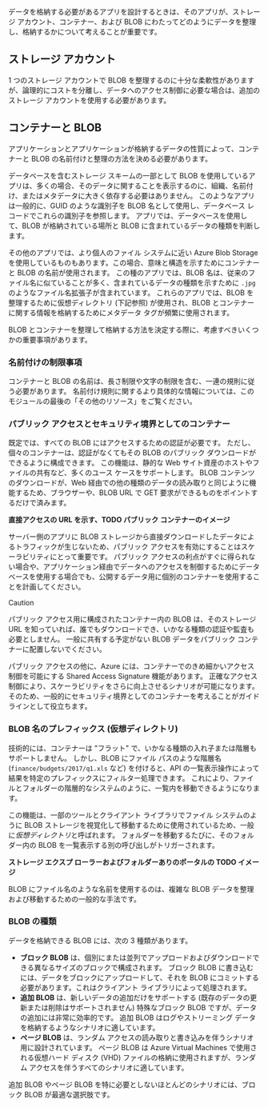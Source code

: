 データを格納する必要があるアプリを設計するときは、そのアプリが、ストレージ アカウント、コンテナー、および BLOB にわたってどのようにデータを整理し、格納するかについて考えることが重要です。

## <a name="storage-accounts"></a>ストレージ アカウント

1 つのストレージ アカウントで BLOB を整理するのに十分な柔軟性がありますが、論理的にコストを分離し、データへのアクセス制御に必要な場合は、追加のストレージ アカウントを使用する必要があります。

## <a name="containers-and-blobs"></a>コンテナーと BLOB

アプリケーションとアプリケーションが格納するデータの性質によって、コンテナーと BLOB の名前付けと整理の方法を決める必要があります。

データベースを含むストレージ スキームの一部として BLOB を使用しているアプリは、多くの場合、そのデータに関することを表示するのに、組織、名前付け、またはメタデータに大きく依存する必要はありません。 このようなアプリは一般的に、GUID のような識別子を BLOB 名として使用し、データベース レコードでこれらの識別子を参照します。 アプリでは、データベースを使用して、BLOB が格納されている場所と BLOB に含まれているデータの種類を判断します。

その他のアプリでは、より個人のファイル システムに近い Azure Blob Storage を使用しているものもあります。この場合、意味と構造を示すためにコンテナーと BLOB の名前が使用されます。 この種のアプリでは、BLOB 名は、従来のファイル名に似ていることが多く、含まれているデータの種類を示すために `.jpg` のようなファイル名拡張子が含まれています。 これらのアプリでは、BLOB を整理するために仮想ディレクトリ (下記参照) が使用され、BLOB とコンテナーに関する情報を格納するためにメタデータ タグが頻繁に使用されます。

BLOB とコンテナーを整理して格納する方法を決定する際に、考慮すべきいくつかの重要事項があります。

### <a name="naming-limitations"></a>名前付けの制限事項

コンテナーと BLOB の名前は、長さ制限や文字の制限を含む、一連の規則に従う必要があります。 名前付け規則に関するより具体的な情報については、このモジュールの最後の「その他のリソース」をご覧ください。

### <a name="public-access-and-containers-as-security-boundaries"></a>パブリック アクセスとセキュリティ境界としてのコンテナー

既定では、すべての BLOB にはアクセスするための認証が必要です。 ただし、個々のコンテナーは、認証がなくてもその BLOB のパブリック ダウンロードができるように構成できます。 この機能は、静的な Web サイト資産のホストやファイルの共有など、多くのユース ケースをサポートします。 BLOB コンテンツのダウンロードが、Web 経由での他の種類のデータの読み取りと同じように機能するため、ブラウザーや、BLOB URL で GET 要求ができるものをポイントするだけで済みます。

**直接アクセスの URL を示す、TODO パブリック コンテナーのイメージ**

サーバー側のアプリに BLOB ストレージから直接ダウンロードしたデータによるトラフィックが生じないため、パブリック アクセスを有効にすることはスケーラビリティにとって重要です。 パブリック アクセスの利点がすぐに得られない場合や、アプリケーション経由でデータへのアクセスを制御するためにデータベースを使用する場合でも、公開するデータ用に個別のコンテナーを使用することを計画してください。

> [!CAUTION]
> パブリック アクセス用に構成されたコンテナー内の BLOB は、そのストレージ URL を知っていれば、誰でもダウンロードでき、いかなる種類の認証や監査も必要としません。 一般に共有する予定がない BLOB データをパブリック コンテナーに配置しないでください。

パブリック アクセスの他に、Azure には、コンテナーでのきめ細かいアクセス制御を可能にする Shared Access Signature 機能があります。 正確なアクセス制御により、スケーラビリティをさらに向上させるシナリオが可能になります。そのため、一般的にセキュリティ境界としてのコンテナーを考えることがガイドラインとして役立ちます。

### <a name="blob-name-prefixes-virtual-directories"></a>BLOB 名のプレフィックス (仮想ディレクトリ)

技術的には、コンテナーは "フラット" で、いかなる種類の入れ子または階層もサポートしません。 しかし、BLOB にファイル パスのような階層名 (`finance/budgets/2017/q1.xls` など) を付けると、API の一覧表示操作によって結果を特定のプレフィックスにフィルター処理できます。 これにより、ファイルとフォルダーの階層的なシステムのように、一覧内を移動できるようになります。

この機能は、一部のツールとクライアント ライブラリでファイル システムのように BLOB ストレージを視覚化して移動するために使用されているため、一般に*仮想ディレクトリ*と呼ばれます。 フォルダーを移動するたびに、そのフォルダー内の BLOB を一覧表示する別の呼び出しがトリガーされます。

**ストレージ エクスプ ローラーおよびフォルダーありのポータルの TODO イメージ**

BLOB にファイル名のような名前を使用するのは、複雑な BLOB データを整理および移動するための一般的な手法です。

### <a name="blob-types"></a>BLOB の種類

データを格納できる BLOB には、次の 3 種類があります。

- **ブロック BLOB** は、個別にまたは並列でアップロードおよびダウンロードできる異なるサイズのブロックで構成されます。 ブロック BLOB に書き込むには、データをブロックにアップロードして、それを BLOB にコミットする必要があります。これはクライアント ライブラリによって処理されます。
- **追加 BLOB** は、新しいデータの追加だけをサポートする (既存のデータの更新または削除はサポートされません) 特殊なブロック BLOB ですが、データの追加には非常に効率的です。 追加 BLOB はログやストリーミング データを格納するようなシナリオに適しています。
- **ページ BLOB** は、ランダム アクセスの読み取りと書き込みを伴うシナリオ用に設計されています。 ページ BLOB は Azure Virtual Machines で使用される仮想ハード ディスク (VHD) ファイルの格納に使用されますが、ランダム アクセスを伴うすべてのシナリオに適しています。

追加 BLOB やページ BLOB を特に必要としないほとんどのシナリオには、ブロック BLOB が最適な選択肢です。